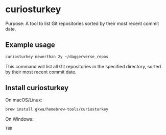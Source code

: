 # curiosturkey

Purpose: A tool to list Git repositories sorted by their most recent commit date.

## Example usage

```bash
curiosturkey newerthan 2y ~/daggerverse_repos
```

This command will list all Git repositories in the specified directory, sorted by their most recent commit date.

## Install curiosturkey

On macOS/Linux:
```bash
brew install gkwa/homebrew-tools/curiosturkey
```

On Windows:
```powershell
TBD
```